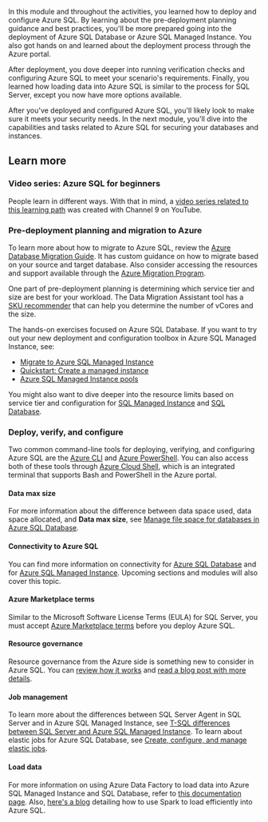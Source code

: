 In this module and throughout the activities, you learned how to deploy and configure Azure SQL. By learning about the pre-deployment planning guidance and best practices, you'll be more prepared going into the deployment of Azure SQL Database or Azure SQL Managed Instance. You also got hands on and learned about the deployment process through the Azure portal.

After deployment, you dove deeper into running verification checks and configuring Azure SQL to meet your scenario's requirements. Finally, you learned how loading data into Azure SQL is similar to the process for SQL Server, except you now have more options available.

After you've deployed and configured Azure SQL, you'll likely look to make sure it meets your security needs. In the next module, you'll dive into the capabilities and tasks related to Azure SQL for securing your databases and instances.

## Learn more

### Video series: Azure SQL for beginners

People learn in different ways. With that in mind, a [video series related to this learning path](https://aka.ms/azuresql4beginnersyt?azure-portal=true) was created with Channel 9 on YouTube.

### Pre-deployment planning and migration to Azure

To learn more about how to migrate to Azure SQL, review the [Azure Database Migration Guide](https://datamigration.microsoft.com). It has custom guidance on how to migrate based on your source and target database. Also consider accessing the resources and support available through the [Azure Migration Program](https://azure.com/amp).  

One part of pre-deployment planning is determining which service tier and size are best for your workload. The Data Migration Assistant tool has a [SKU recommender](/sql/dma/dma-sku-recommend-sql-db?view=sql-server-ver15&azure-portal=true) that can help you determine the number of vCores and the size. 

The hands-on exercises focused on Azure SQL Database. If you want to try out your new deployment and configuration toolbox in Azure SQL Managed Instance, see:

- [Migrate to Azure SQL Managed Instance](/azure/sql-database/sql-database-managed-instance-migrate?azure-portal=true)
- [Quickstart: Create a managed instance](/azure/sql-database/sql-database-managed-instance-get-started?azure-portal=true)
- [Azure SQL Managed Instance pools](/azure/sql-database/sql-database-instance-pools-how-to#create-an-instance-pool?azure-portal=true)

You might also want to dive deeper into the resource limits based on service tier and configuration for [SQL Managed Instance](/azure/azure-sql/managed-instance/resource-limits?azure-portal=true) and [SQL Database](/azure/azure-sql/database/resource-limits-vcore-single-databases?azure-portal=true).

### Deploy, verify, and configure

Two common command-line tools for deploying, verifying, and configuring Azure SQL are the [Azure CLI](/cli/azure/?view=azure-cli-latest&azure-portal=true) and [Azure PowerShell](/powershell/azure?azure-portal=true). You can also access both of these tools through [Azure Cloud Shell](/azure/cloud-shell/overview?azure-portal=true), which is an integrated terminal that supports Bash and PowerShell in the Azure portal.

#### Data max size

For more information about the difference between data space used, data space allocated, and **Data max size**, see [Manage file space for databases in Azure SQL Database](/azure/sql-database/sql-database-file-space-management#understanding-types-of-storage-space-for-a-database?azure-portal=true).

#### Connectivity to Azure SQL

You can find more information on connectivity for [Azure SQL Database](/azure/sql-database/sql-database-connectivity-architecture?azure-portal=true) and for [Azure SQL Managed Instance](/azure/sql-database/sql-database-managed-instance-connectivity-architecture?azure-portal=true). Upcoming sections and modules will also cover this topic.  

#### Azure Marketplace terms

Similar to the Microsoft Software License Terms (EULA) for SQL Server, you must accept [Azure Marketplace terms](https://azure.microsoft.com/support/legal/marketplace-terms/) before you deploy Azure SQL.

#### Resource governance

Resource governance from the Azure side is something new to consider in Azure SQL. You can [review how it works](https://azure.microsoft.com/blog/resource-governance-in-azure-sql-database/?azure-portal=true) and [read a blog post with more details](https://azure.microsoft.com/blog/resource-governance-in-azure-sql-database/?azure-portal=true).

#### Job management

To learn more about the differences between SQL Server Agent in SQL Server and in Azure SQL Managed Instance, see [T-SQL differences between SQL Server and Azure SQL Managed Instance](/azure/azure-sql/managed-instance/transact-sql-tsql-differences-sql-server#sql-server-agent?azure-portal=true). To learn about elastic jobs for Azure SQL Database, see [Create, configure, and manage elastic jobs](/azure/azure-sql/database/elastic-jobs-overview?azure-portal=true).

#### Load data

For more information on using Azure Data Factory to load data into Azure SQL Managed Instance and SQL Database, refer to [this documentation page](/azure/data-factory/connector-sql-server). Also, [here's a blog](https://techcommunity.microsoft.com/t5/datacat/turbo-boost-data-loads-from-spark-using-sql-spark-connector/ba-p/305523) detailing how to use Spark to load efficiently into Azure SQL.
